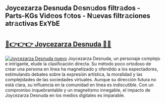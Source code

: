## Joycezarza Desnuda D𝚎sn𝚞dos filtr𝚊dos - Parts-KGs Vid𝚎os f𝚘tos - N𝚞evas filtr𝚊ciones atr𝚊ctivas ExYbE

# <h2><a href="http://mbav43o.tromn.icu/?c=Joycezarza+Desnuda">🔗👉👉👉 Joycezarza Desnuda 🔗🔗</a></h2>

[![Joycezarza Desnuda nuevo](https://i.imgur.com/pEAQMta.gif)](http://mbav43o.tromn.icu/?c=Joycezarza+Desnuda)
Joycezarza Desnuda, un personaje complejo e intrigante, elude la clasificación directa. Su método poco ortodoxo de crear una persona en línea ha magnetizado y ofendido a los espectadores, estimulando debates sobre la expresión artística, la moralidad y las complejidades de las sociedades virtuales. Aunque su dirección futura no está clara, su influencia en la comunidad en línea es indiscutible. Con un compromiso inquebrantable y un magnetismo innegable, el impacto de Joycezarza Desnuda en los medios digitales es imparable.

